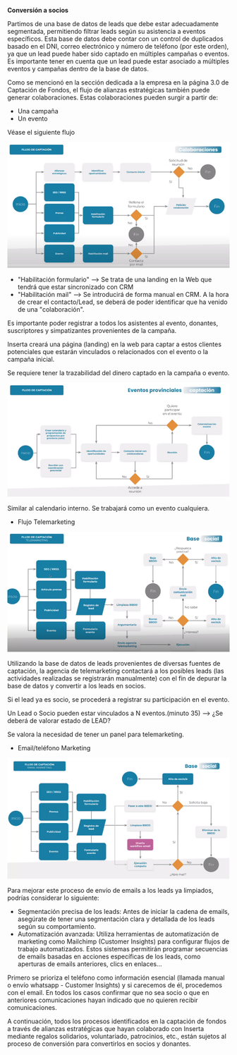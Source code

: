 **Conversión a socios**

Partimos de una base de datos de leads que debe estar adecuadamente segmentada, permitiendo filtrar leads según su asistencia a eventos específicos. Esta base de datos debe contar con un control de duplicados basado en el DNI, correo electrónico y número de teléfono (por este orden), ya que un lead puede haber sido captado en múltiples campañas o eventos. Es importante tener en cuenta que un lead puede estar asociado a múltiples eventos y campañas dentro de la base de datos.

Como se mencionó en la sección dedicada a la empresa en la página 3.0 de Captación de Fondos, el flujo de alianzas estratégicas también puede generar colaboraciones. Estas colaboraciones pueden surgir a partir de:
- Una campaña
- Un evento

Véase el siguiente flujo

![image.png](/.attachments/image-4ad38077-a9ba-49c1-97d4-b1624873190d.png)

- "Habilitación formulario" --> Se trata de una landing en la Web que tendrá que estar sincronizado con CRM 
- "Habilitación mail" --> Se introducirá de forma manual en CRM. A la hora de crear el contacto/Lead, se deberá de poder identificar que ha venido de una "colaboración".

Es importante poder registrar a todos los asistentes al evento, donantes, suscriptores y simpatizantes provenientes de la campaña.

Inserta creará una página (landing) en la web para captar a estos clientes potenciales que estarán vinculados o relacionados con el evento o la campaña inicial.

Se requiere tener la trazabilidad del dinero captado en la campaña o evento.

![image.png](/.attachments/image-f3ec998d-09ce-4f09-b1a9-5bebd391fd3f.png)

Similar al calendario interno. Se trabajará como un evento cualquiera.


- Flujo Telemarketing

![image.png](/.attachments/image-34218ab4-e686-4622-b43f-de233f8e56fb.png)

Utilizando la base de datos de leads provenientes de diversas fuentes de captación, la agencia de telemarketing contactará a los posibles leads (las actividades realizadas se registrarán manualmente) con el fin de depurar la base de datos y convertir a los leads en socios.

Si el lead ya es socio, se procederá a registrar su participación en el evento.

Un Lead o Socio pueden estar vinculados a N eventos.(minuto 35) --> ¿Se deberá de valorar estado de LEAD?

Se valora la necesidad de tener un panel para telemarketing.

- Email/teléfono Marketing

![image.png](/.attachments/image-260482cd-e553-4073-a645-eda93bee7ea1.png)

Para mejorar este proceso de envío de emails a los leads ya limpiados, podrías considerar lo siguiente:

- Segmentación precisa de los leads: Antes de iniciar la cadena de emails, asegúrate de tener una segmentación clara y detallada de los leads según su comportamiento.
- Automatización avanzada: Utiliza herramientas de automatización de marketing como Mailchimp (Customer Insights) para configurar flujos de trabajo automatizados. Estos sistemas permitirán programar secuencias de emails basadas en acciones específicas de los leads, como aperturas de emails anteriores, clics en enlaces... 

Primero se prioriza el teléfono como información esencial (llamada manual o envío whatsapp - Customer Insights) y si carecemos de él, procedemos con el email. En todos los casos confirmar que no sea socio o que en anteriores comunicaciones hayan indicado que no quieren recibir comunicaciones.

A continuación, todos los procesos identificados en la captación de fondos a través de alianzas estratégicas que hayan colaborado con Inserta mediante regalos solidarios, voluntariado, patrocinios, etc., están sujetos al proceso de conversión para convertirlos en socios y donantes.
